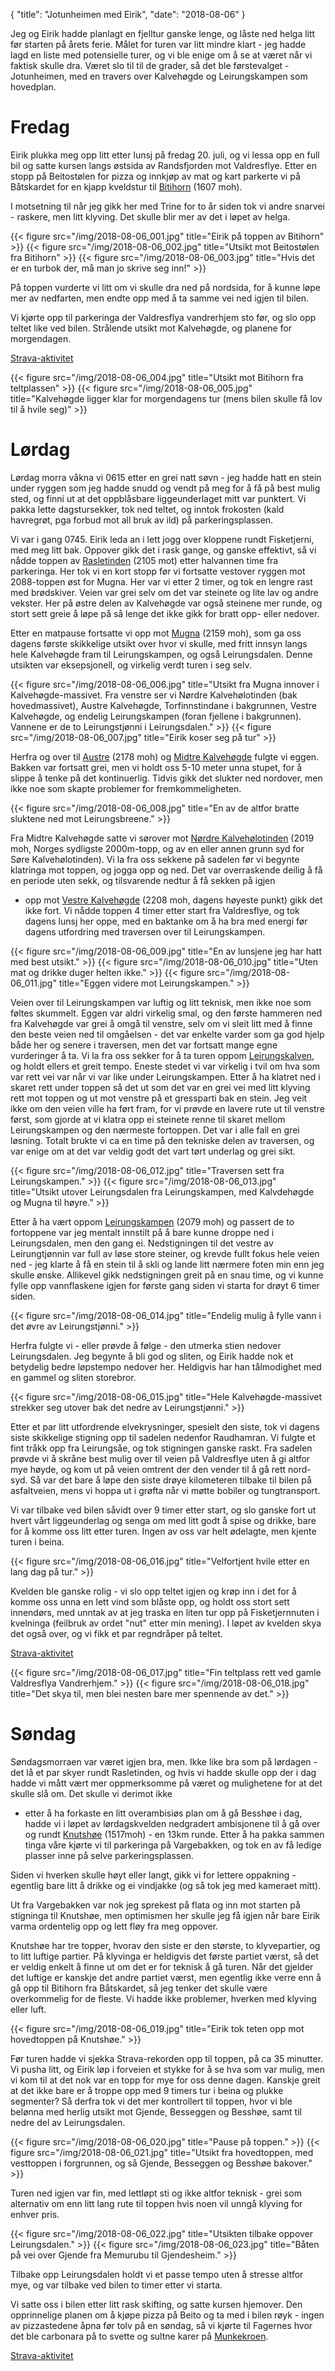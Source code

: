 {
    "title": "Jotunheimen med Eirik",
    "date": "2018-08-06"
}

Jeg og Eirik hadde planlagt en fjelltur ganske lenge, og låste ned helga litt før starten 
på årets ferie. Målet for turen var litt mindre klart - jeg hadde lagd en liste med 
potensielle turer, og vi ble enige om å se at været når vi faktisk skulle dra. Været slo 
til til de grader, så det ble førstevalget - Jotunheimen, med en travers over Kalvehøgde 
og Leirungskampen som hovedplan. 

# Fredag
Eirik plukka meg opp litt etter lunsj på fredag 20. juli, og vi lessa opp en full bil og satte 
kursen langs østsida av Randsfjorden mot Valdresflye. Etter en stopp på Beitostølen for 
pizza og innkjøp av mat og kart parkerte vi på Båtskardet for en kjapp kveldstur til 
[Bitihorn](https://peakbook.org/peakbook-element/465/Bitihorn.html) (1607 moh). 

I motsetning til når jeg gikk her med Trine for to år siden tok vi andre snarvei - 
raskere,  men litt klyving. Det skulle blir mer av det i løpet av helga.

{{< figure src="/img/2018-08-06_001.jpg" title="Eirik på toppen av Bitihorn" >}}
{{< figure src="/img/2018-08-06_002.jpg" title="Utsikt mot Beitostølen fra Bitihorn" >}}
{{< figure src="/img/2018-08-06_003.jpg" title="Hvis det er en turbok der, må man jo skrive seg inn!" >}}

På toppen vurderte vi litt om vi skulle dra ned på nordsida, for å kunne løpe mer av 
nedfarten, men endte opp med å ta samme vei ned igjen til bilen.

Vi kjørte opp til parkeringa der Valdresflya vandrerhjem sto før, og slo opp teltet like 
ved bilen. Strålende utsikt mot Kalvehøgde, og planene for morgendagen. 

[Strava-aktivitet](https://www.strava.com/activities/1715630905)

{{< figure src="/img/2018-08-06_004.jpg" title="Utsikt mot Bitihorn fra teltplassen" >}}
{{< figure src="/img/2018-08-06_005.jpg" title="Kalvehøgde ligger klar for morgendagens tur (mens bilen skulle få lov til å hvile seg)" >}}

# Lørdag 
Lørdag morra våkna vi 0615 etter en grei natt søvn - jeg hadde hatt en stein under ryggen 
som jeg hadde snudd og vendt på meg for å få på best mulig sted, og finni ut at det 
oppblåsbare liggeunderlaget mitt var punktert. Vi pakka lette dagstursekker, tok ned 
teltet, og inntok frokosten (kald havregrøt, pga forbud mot all bruk av ild) på 
parkeringsplassen.

Vi var i gang 0745. Eirik leda an i lett jogg over kloppene rundt Fisketjerni, med meg 
litt bak. Oppover gikk det i rask gange, og ganske effektivt, så vi nådde toppen av 
[Rasletinden](https://peakbook.org/peakbook-element/325/Rasletinden.html) (2105 mot) 
etter halvannen time fra parkeringa. Her tok vi en kort stopp før 
vi fortsatte vestover ryggen mot 2088-toppen øst for Mugna. Her var vi etter 2 timer, og 
tok en lengre rast med brødskiver. Veien var grei selv om det var steinete og lite lav og 
andre vekster. Her på østre delen av Kalvehøgde var også steinene mer runde, og stort 
sett greie å løpe på så lenge det ikke gikk for bratt opp- eller nedover.

Etter en matpause fortsatte vi opp mot 
[Mugna](https://peakbook.org/peakbook-element/210/Mugna.html) (2159 moh), som ga oss 
dagens første skikkelige utsikt over hvor vi skulle, med fritt innsyn langs hele 
Kalvehøgde fram til Leirungskampen, og også Leirungsdalen. Denne utsikten var 
eksepsjonell, og virkelig verdt turen i seg selv.

{{< figure src="/img/2018-08-06_006.jpg" title="Utsikt fra Mugna innover i Kalvehøgde-massivet. Fra venstre ser vi Nørdre Kalvehølotinden (bak hovedmassivet), Austre Kalvehøgde, Torfinnstindane i bakgrunnen, Vestre Kalvehøgde, og endelig Leirungskampen (foran fjellene i bakgrunnen). Vannene er de to Leirungstjønni i Leirungsdalen." >}}
{{< figure src="/img/2018-08-06_007.jpg" title="Eirik koser seg på tur" >}}

Herfra og over til 
[Austre](https://peakbook.org/peakbook-element/209/Austre+Kalvehøgde.html) (2178 moh) og 
[Midtre Kalvehøgde](https://peakbook.org/peakbook-element/212/Midtre+Kalvehøgde.html) 
fulgte vi eggen. Bakken var fortsatt grei, men vi holdt oss 5-10 meter unna 
stupet, for å slippe å tenke på det kontinuerlig. Tidvis gikk det slukter ned nordover, 
men ikke noe som skapte problemer for fremkommeligheten. 

{{< figure src="/img/2018-08-06_008.jpg" title="En av de altfor bratte sluktene ned mot Leirungsbreene." >}}

Fra Midtre Kalvehøgde satte vi sørover mot 
[Nørdre Kalvehølotinden](https://peakbook.org/peakbook-element/418/Nørdre+Kalvehølotinden.html) 
(2019 moh, Norges sydligste 
2000m-topp, og av en eller annen grunn syd for Søre Kalvehølotinden). Vi la fra oss 
sekkene på sadelen før vi begynte klatringa mot toppen, og jogga opp og ned. Det var 
overraskende deilig å få en periode uten sekk, og tilsvarende nedtur å få sekken på igjen 
- opp mot 
[Vestre Kalvehøgde](https://peakbook.org/peakbook-element/163/Vestre+Kalvehøgde.html) 
(2208 moh, dagens høyeste punkt) gikk det ikke fort. Vi nådde 
toppen 4 timer etter start fra Valdresflye,  og tok dagens lunsj her oppe, med en baktanke 
om å ha bra med energi før dagens utfordring med traversen over til Leirungskampen. 

{{< figure src="/img/2018-08-06_009.jpg" title="En av lunsjene jeg har hatt med best utsikt." >}}
{{< figure src="/img/2018-08-06_010.jpg" title="Uten mat og drikke duger helten ikke." >}}
{{< figure src="/img/2018-08-06_011.jpg" title="Eggen videre mot Leirungskampen." >}}

Veien over til Leirungskampen var luftig og litt teknisk, men ikke noe som føltes 
skummelt. Eggen var aldri virkelig smal, og den første hammeren ned fra Kalvehøgde var 
grei å omgå til venstre, selv om vi sleit litt med å finne den beste veien ned til 
omgåelsen - det var enkelte varder som ga god hjelp både her og senere i traversen, men 
det var fortsatt mange egne vurderinger å ta. Vi la fra oss sekker for å ta turen oppom 
[Leirungskalven](https://peakbook.org/peakbook-element/165/Leirungskalven.html), og holdt 
ellers et greit tempo. Eneste stedet vi var virkelig i tvil om 
hva som var rett vei var når vi var like under Leirungskampen. Etter å ha klatret ned i 
skaret rett under toppen så det ut som det var en grei vei med litt klyving rett mot 
toppen og ut mot venstre på et gressparti bak en stein. Jeg veit ikke om den veien ville 
ha ført fram, for vi prøvde en lavere rute ut til venstre først, som gjorde at vi klatra 
opp ei steinete renne til skaret mellom Leirungskampen og den nærmeste fortoppen. Det var 
i alle fall en grei løsning. Totalt brukte vi ca en time på den tekniske delen av 
traversen, og var enige om at det var veldig godt det vart tørt underlag og grei sikt.

{{< figure src="/img/2018-08-06_012.jpg" title="Traversen sett fra Leirungskampen." >}}
{{< figure src="/img/2018-08-06_013.jpg" title="Utsikt utover Leirungsdalen fra Leirungskampen, med Kalvdehøgde og Mugna til høyre." >}}

Etter å ha vært oppom 
[Leirungskampen](https://peakbook.org/peakbook-element/345/Leirungskampen.html) (2079 moh) 
og passert de to fortoppene var jeg mentalt innstilt 
på å bare kunne droppe ned i Leirungsdalen, men den gang ei. Nedstigningen til det vestre 
av Leirungtjønnin var full av løse store steiner, og krevde fullt fokus hele veien ned - 
jeg klarte å få en stein til å skli og lande litt nærmere foten min enn jeg skulle ønske. 
Allikevel gikk nedstigningen greit på en snau time, og vi kunne fylle opp vannflaskene 
igjen for første gang siden vi starta for drøyt 6 timer siden.

{{< figure src="/img/2018-08-06_014.jpg" title="Endelig mulig å fylle vann i det øvre av Leirungstjønni." >}}

Herfra fulgte vi - eller prøvde å følge - den utmerka stien nedover Leirungsdalen. Jeg 
begynte å bli god og sliten, og Eirik hadde nok et betydelig bedre løpstempo nedover her. 
Heldigvis har han tålmodighet med en gammel og sliten storebror. 

{{< figure src="/img/2018-08-06_015.jpg" title="Hele Kalvehøgde-massivet strekker seg utover bak det nedre av Leirungstjønni." >}}

Etter et par litt 
utfordrende elvekrysninger, spesielt den siste, tok vi dagens siste skikkelige stigning 
opp til sadelen nedenfor Raudhamran. Vi fulgte et fint tråkk opp fra Leirungsåe, og tok 
stigningen ganske raskt. Fra sadelen prøvde vi å skråne best mulig over til veien på 
Valdresflye uten å gi altfor mye høyde, og kom ut på veien omtrent der den vender til å 
gå rett nord-syd. Så var det bare å løpe den siste drøye kilometeren tilbake til bilen 
på asfaltveien, mens vi hoppa ut i grøfta når vi møtte bobiler og tungtransport.

Vi var tilbake ved bilen såvidt over 9 timer etter start, og slo ganske fort ut hvert vårt 
liggeunderlag og senga om med litt godt å spise og drikke, bare for å komme oss litt etter 
turen. Ingen av oss var helt ødelagte, men kjente turen i beina. 

{{< figure src="/img/2018-08-06_016.jpg" title="Velfortjent hvile etter en lang dag på tur." >}}

Kvelden ble ganske rolig - vi slo opp teltet igjen og krøp inn i det for å komme oss unna 
en lett vind som blåste opp, og holdt oss stort sett innendørs, med unntak av at jeg 
traska en liten tur opp på Fisketjernnuten i kvelninga (feilbruk av ordet "nut" etter min 
mening). I løpet av kvelden skya det også over, og vi fikk et par regndråper på teltet.

[Strava-aktivitet](https://www.strava.com/activities/1717933357)

{{< figure src="/img/2018-08-06_017.jpg" title="Fin teltplass rett ved gamle Valdresflya Vandrerhjem." >}}
{{< figure src="/img/2018-08-06_018.jpg" title="Det skya til, men blei nesten bare mer spennende av det." >}}


# Søndag 
Søndagsmorraen var været igjen bra, men. Ikke like bra som på lørdagen - det lå et par 
skyer rundt Rasletinden, og hvis vi hadde skulle opp der i dag hadde vi mått vært mer 
oppmerksomme på været og mulighetene for at det skulle slå om. Det skulle vi derimot ikke 
- etter å ha forkaste en litt overambisiøs plan om å gå Besshøe i dag, hadde vi i løpet 
av lørdagskvelden nedgradert ambisjonene til å gå over og rundt 
[Knutshøe](https://peakbook.org/peakbook-element/511/Knutshøe.html) (1517moh) - en 13km 
runde. Etter å ha pakka sammen tinga våre kjørte vi til parkeringa på Vargebakken, og tok 
en av få ledige plasser inne på selve parkeringsplassen. 

Siden vi hverken skulle høyt eller langt, gikk vi for lettere oppakning - egentlig bare 
litt å drikke og ei vindjakke (og så tok jeg med kameraet mitt).

Ut fra Vargebakken var nok jeg sprekest på flata og inn mot starten på stigninga til 
Knutshøe, men optimismen her skulle jeg få igjen når bare Eirik varma ordentelig opp og 
lett fløy fra meg oppover.

Knutshøe har tre topper, hvorav den siste er den største, to klyvepartier, og to litt 
luftige partier. På klyvinga er heldigvis det første partiet værst, så det er veldig 
enkelt å finne ut om det er for teknisk å gå turen. Når det gjelder det luftige er 
kanskje det andre partiet værst, men egentlig ikke verre enn å gå opp til Bitihorn fra 
Båtskardet, så jeg tenker det skulle være overkommelig for de fleste. Vi hadde ikke 
problemer, hverken med klyving eller luft.

{{< figure src="/img/2018-08-06_019.jpg" title="Eirik tok teten opp mot hovedtoppen på Knutshøe." >}}

Før turen hadde vi sjekka Strava-rekorden opp til toppen, på ca 35 minutter. Vi pusha 
litt, og Eirik løp i forveien et stykke for å se hva som var mulig, men vi kom til at det 
nok var en topp for mye for oss denne dagen. Kanskje greit at det ikke bare er å troppe 
opp med 9 timers tur i beina og plukke segmenter? Så derfra tok vi det mer kontrollert 
til toppen, hvor vi ble belønna med herlig utsikt mot Gjende, Besseggen og Besshøe, samt 
til nedre del av Leirungsdalen. 

{{< figure src="/img/2018-08-06_020.jpg" title="Pause på toppen." >}}
{{< figure src="/img/2018-08-06_021.jpg" title="Utsikt fra hovedtoppen, med vesttoppen i forgrunnen, og så Gjende, Besseggen og Besshøe bakover." >}}

Turen ned igjen var fin, med lettløpt sti og ikke altfor teknisk - grei som alternativ 
om enn litt lang rute til toppen hvis noen vil unngå klyving for enhver pris. 

{{< figure src="/img/2018-08-06_022.jpg" title="Utsikten tilbake oppover Leirungsdalen." >}}
{{< figure src="/img/2018-08-06_023.jpg" title="Båten på vei over Gjende fra Memurubu til Gjendesheim." >}}

Tilbake opp Leirungsdalen holdt vi et passe tempo uten å stresse altfor mye, og var 
tilbake ved bilen to timer etter vi starta. 

Vi satte oss i bilen etter litt rask skifting, og satte kursen hjemover. Den opprinnelige 
planen om å kjøpe pizza på Beito og ta med i bilen røyk - ingen av pizzastedene åpna før 
tolv på en søndag, så vi kjørte til Fagernes hvor det ble carbonara på to svette og sultne 
karer på [Munkekroen](http://www.munkekroen.com).

[Strava-aktivitet](https://www.strava.com/activities/1719279178)